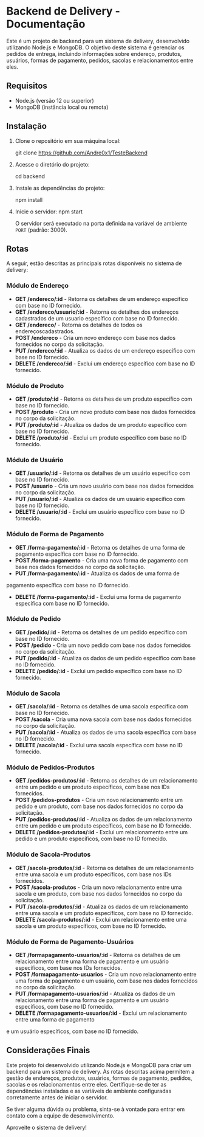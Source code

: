 # Backend de Delivery - Documentação

Este é um projeto de backend para um sistema de delivery, desenvolvido utilizando Node.js e MongoDB. O objetivo deste sistema é gerenciar os pedidos de entrega, incluindo informações sobre endereço, produtos, usuários, formas de pagamento, pedidos, sacolas e relacionamentos entre eles.

## Requisitos

- Node.js (versão 12 ou superior)
- MongoDB (instância local ou remota)

## Instalação

1. Clone o repositório em sua máquina local:

   git clone https://github.com/Andre0x1/TesteBackend


2. Acesse o diretório do projeto:


   cd backend

3. Instale as dependências do projeto:

   npm install

4. Inicie o servidor:
   npm start


   O servidor será executado na porta definida na variável de ambiente `PORT` (padrão: 3000).

## Rotas

A seguir, estão descritas as principais rotas disponíveis no sistema de delivery:

### Módulo de Endereço

- **GET /endereco/:id** - Retorna os detalhes de um endereço específico com base no ID fornecido.
- **GET /endereco/usuario/:id** - Retorna os detalhes dos endereços cadastrados de um usuario específico com base no ID fornecido.
- **GET /endereco/** - Retorna os detalhes de todos os endereçoscadastrados.
- **POST /endereco** - Cria um novo endereço com base nos dados fornecidos no corpo da solicitação.
- **PUT /endereco/:id** - Atualiza os dados de um endereço específico com base no ID fornecido.
- **DELETE /endereco/:id** - Exclui um endereço específico com base no ID fornecido.

### Módulo de Produto

- **GET /produto/:id** - Retorna os detalhes de um produto específico com base no ID fornecido.
- **POST /produto** - Cria um novo produto com base nos dados fornecidos no corpo da solicitação.
- **PUT /produto/:id** - Atualiza os dados de um produto específico com base no ID fornecido.
- **DELETE /produto/:id** - Exclui um produto específico com base no ID fornecido.

### Módulo de Usuário

- **GET /usuario/:id** - Retorna os detalhes de um usuário específico com base no ID fornecido.
- **POST /usuario** - Cria um novo usuário com base nos dados fornecidos no corpo da solicitação.
- **PUT /usuario/:id** - Atualiza os dados de um usuário específico com base no ID fornecido.
- **DELETE /usuario/:id** - Exclui um usuário específico com base no ID fornecido.

### Módulo de Forma de Pagamento

- **GET /forma-pagamento/:id** - Retorna os detalhes de uma forma de pagamento específica com base no ID fornecido.
- **POST /forma-pagamento** - Cria uma nova forma de pagamento com base nos dados fornecidos no corpo da solicitação.
- **PUT /forma-pagamento/:id** - Atualiza os dados de uma forma de

 pagamento específica com base no ID fornecido.
- **DELETE /forma-pagamento/:id** - Exclui uma forma de pagamento específica com base no ID fornecido.

### Módulo de Pedido

- **GET /pedido/:id** - Retorna os detalhes de um pedido específico com base no ID fornecido.
- **POST /pedido** - Cria um novo pedido com base nos dados fornecidos no corpo da solicitação.
- **PUT /pedido/:id** - Atualiza os dados de um pedido específico com base no ID fornecido.
- **DELETE /pedido/:id** - Exclui um pedido específico com base no ID fornecido.

### Módulo de Sacola

- **GET /sacola/:id** - Retorna os detalhes de uma sacola específica com base no ID fornecido.
- **POST /sacola** - Cria uma nova sacola com base nos dados fornecidos no corpo da solicitação.
- **PUT /sacola/:id** - Atualiza os dados de uma sacola específica com base no ID fornecido.
- **DELETE /sacola/:id** - Exclui uma sacola específica com base no ID fornecido.

### Módulo de Pedidos-Produtos

- **GET /pedidos-produtos/:id** - Retorna os detalhes de um relacionamento entre um pedido e um produto específicos, com base nos IDs fornecidos.
- **POST /pedidos-produtos** - Cria um novo relacionamento entre um pedido e um produto, com base nos dados fornecidos no corpo da solicitação.
- **PUT /pedidos-produtos/:id** - Atualiza os dados de um relacionamento entre um pedido e um produto específicos, com base no ID fornecido.
- **DELETE /pedidos-produtos/:id** - Exclui um relacionamento entre um pedido e um produto específicos, com base no ID fornecido.

### Módulo de Sacola-Produtos

- **GET /sacola-produtos/:id** - Retorna os detalhes de um relacionamento entre uma sacola e um produto específicos, com base nos IDs fornecidos.
- **POST /sacola-produtos** - Cria um novo relacionamento entre uma sacola e um produto, com base nos dados fornecidos no corpo da solicitação.
- **PUT /sacola-produtos/:id** - Atualiza os dados de um relacionamento entre uma sacola e um produto específicos, com base no ID fornecido.
- **DELETE /sacola-produtos/:id** - Exclui um relacionamento entre uma sacola e um produto específicos, com base no ID fornecido.

### Módulo de Forma de Pagamento-Usuários

- **GET /formapagamento-usuarios/:id** - Retorna os detalhes de um relacionamento entre uma forma de pagamento e um usuário específicos, com base nos IDs fornecidos.
- **POST /formapagamento-usuarios** - Cria um novo relacionamento entre uma forma de pagamento e um usuário, com base nos dados fornecidos no corpo da solicitação.
- **PUT /formapagamento-usuarios/:id** - Atualiza os dados de um relacionamento entre uma forma de pagamento e um usuário específicos, com base no ID fornecido.
- **DELETE /formapagamento-usuarios/:id** - Exclui um relacionamento entre uma forma de pagamento

 e um usuário específicos, com base no ID fornecido.

## Considerações Finais

Este projeto foi desenvolvido utilizando Node.js e MongoDB para criar um backend para um sistema de delivery. As rotas descritas acima permitem a gestão de endereços, produtos, usuários, formas de pagamento, pedidos, sacolas e os relacionamentos entre eles. Certifique-se de ter as dependências instaladas e as variáveis de ambiente configuradas corretamente antes de iniciar o servidor.

Se tiver alguma dúvida ou problema, sinta-se à vontade para entrar em contato com a equipe de desenvolvimento.

Aproveite o sistema de delivery!